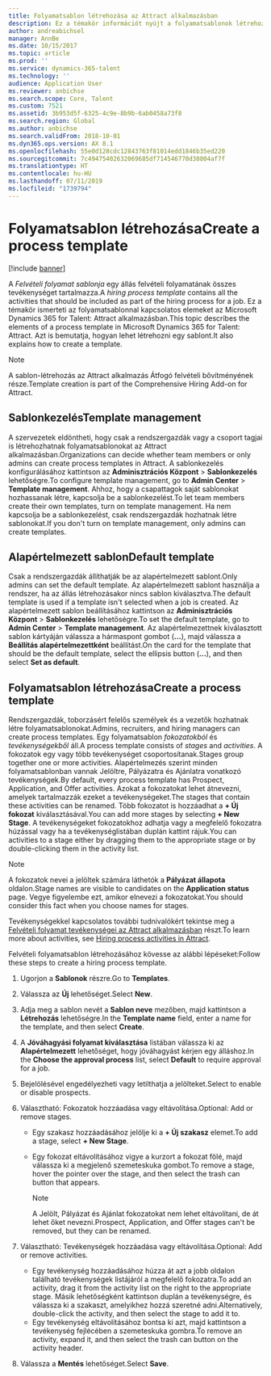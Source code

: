```yaml
---
title: Folyamatsablon létrehozása az Attract alkalmazásban
description: Ez a témakör információt nyújt a folyamatsablonok létrehozásáról az Attract alkalmazásban.
author: andreabichsel
manager: AnnBe
ms.date: 10/15/2017
ms.topic: article
ms.prod: ''
ms.service: dynamics-365-talent
ms.technology: ''
audience: Application User
ms.reviewer: anbichse
ms.search.scope: Core, Talent
ms.custom: 7521
ms.assetid: 3b953d5f-6325-4c9e-8b9b-6ab0458a73f8
ms.search.region: Global
ms.author: anbichse
ms.search.validFrom: 2018-10-01
ms.dyn365.ops.version: AX 8.1
ms.openlocfilehash: 55e0d128cdc12843763f81014edd1846b35ed220
ms.sourcegitcommit: 7c49475402632069685df714546770d30804af7f
ms.translationtype: HT
ms.contentlocale: hu-HU
ms.lasthandoff: 07/11/2019
ms.locfileid: "1739794"
---
```

# <a name="create-a-process-template"></a><span data-ttu-id="0ee86-103">Folyamatsablon létrehozása</span><span class="sxs-lookup"><span data-stu-id="0ee86-103">Create a process template</span></span>

[!include [banner](includes/banner.md)]

<span data-ttu-id="0ee86-104">A *Felvételi folyamat sablonja* egy állás felvételi folyamatának összes tevékenységet tartalmazza.</span><span class="sxs-lookup"><span data-stu-id="0ee86-104">A *hiring process template* contains all the activities that should be included as part of the hiring process for a job.</span></span> <span data-ttu-id="0ee86-105">Ez a témakör ismerteti az folyamatsablonnal kapcsolatos elemeket az Microsoft Dynamics 365 for Talent: Attract alkalmazásban.</span><span class="sxs-lookup"><span data-stu-id="0ee86-105">This topic describes the elements of a process template in Microsoft Dynamics 365 for Talent: Attract.</span></span> <span data-ttu-id="0ee86-106">Azt is bemutatja, hogyan lehet létrehozni egy sablont.</span><span class="sxs-lookup"><span data-stu-id="0ee86-106">It also explains how to create a template.</span></span>

> [!NOTE]
> <span data-ttu-id="0ee86-107">A sablon-létrehozás az Attract alkalmazás Átfogó felvételi bővítményének része.</span><span class="sxs-lookup"><span data-stu-id="0ee86-107">Template creation is part of the Comprehensive Hiring Add-on for Attract.</span></span>

## <a name="template-management"></a><span data-ttu-id="0ee86-108">Sablonkezelés</span><span class="sxs-lookup"><span data-stu-id="0ee86-108">Template management</span></span>

<span data-ttu-id="0ee86-109">A szervezetek eldöntheti, hogy csak a rendszergazdák vagy a csoport tagjai is létrehozhatnak folyamatsablonokat az Attract alkalmazásban.</span><span class="sxs-lookup"><span data-stu-id="0ee86-109">Organizations can decide whether team members or only admins can create process templates in Attract.</span></span> <span data-ttu-id="0ee86-110">A sablonkezelés konfigurálásához kattintson az **Adminisztrációs Központ** \> **Sablonkezelés** lehetőségre.</span><span class="sxs-lookup"><span data-stu-id="0ee86-110">To configure template management, go to **Admin Center** \> **Template management**.</span></span> <span data-ttu-id="0ee86-111">Ahhoz, hogy a csapattagok saját sablonokat hozhassanak létre, kapcsolja be a sablonkezelést.</span><span class="sxs-lookup"><span data-stu-id="0ee86-111">To let team members create their own templates, turn on template management.</span></span> <span data-ttu-id="0ee86-112">Ha nem kapcsolja be a sablonkezelést, csak rendszergazdák hozhatnak létre sablonokat.</span><span class="sxs-lookup"><span data-stu-id="0ee86-112">If you don't turn on template management, only admins can create templates.</span></span>

## <a name="default-template"></a><span data-ttu-id="0ee86-113">Alapértelmezett sablon</span><span class="sxs-lookup"><span data-stu-id="0ee86-113">Default template</span></span>

<span data-ttu-id="0ee86-114">Csak a rendszergazdák állíthatják be az alapértelmezett sablont.</span><span class="sxs-lookup"><span data-stu-id="0ee86-114">Only admins can set the default template.</span></span> <span data-ttu-id="0ee86-115">Az alapértelmezett sablont használja a rendszer, ha az állás létrehozásakor nincs sablon kiválasztva.</span><span class="sxs-lookup"><span data-stu-id="0ee86-115">The default template is used if a template isn't selected when a job is created.</span></span> <span data-ttu-id="0ee86-116">Az alapértelmezett sablon beállításához kattintson az **Adminisztrációs Központ** \> **Sablonkezelés** lehetőségre.</span><span class="sxs-lookup"><span data-stu-id="0ee86-116">To set the default template, go to **Admin Center** \> **Template management**.</span></span> <span data-ttu-id="0ee86-117">Az alapértelmezettnek kiválasztott sablon kártyáján válassza a hármaspont gombot (**…**), majd válassza a **Beállítás alapértelmezettként** beállítást.</span><span class="sxs-lookup"><span data-stu-id="0ee86-117">On the card for the template that should be the default template, select the ellipsis button (**...**), and then select **Set as default**.</span></span>

## <a name="create-a-process-template"></a><span data-ttu-id="0ee86-118">Folyamatsablon létrehozása</span><span class="sxs-lookup"><span data-stu-id="0ee86-118">Create a process template</span></span>

<span data-ttu-id="0ee86-119">Rendszergazdák, toborzásért felelős személyek és a vezetők hozhatnak létre folyamatsablonokat.</span><span class="sxs-lookup"><span data-stu-id="0ee86-119">Admins, recruiters, and hiring managers can create process templates.</span></span> <span data-ttu-id="0ee86-120">Egy folyamatsablon *fokozatokból* és *tevékenységekből* áll.</span><span class="sxs-lookup"><span data-stu-id="0ee86-120">A process template consists of *stages* and *activities*.</span></span> <span data-ttu-id="0ee86-121">A fokozatok egy vagy több tevékenységet csoportosítanak.</span><span class="sxs-lookup"><span data-stu-id="0ee86-121">Stages group together one or more activities.</span></span> <span data-ttu-id="0ee86-122">Alapértelmezés szerint minden folyamatsablonban vannak Jelöltre, Pályázatra és Ajánlatra vonatkozó tevékenységek.</span><span class="sxs-lookup"><span data-stu-id="0ee86-122">By default, every process template has Prospect, Application, and Offer activities.</span></span> <span data-ttu-id="0ee86-123">Azokat a fokozatokat lehet átnevezni, amelyek tartalmazzák ezeket a tevékenységeket.</span><span class="sxs-lookup"><span data-stu-id="0ee86-123">The stages that contain these activities can be renamed.</span></span> <span data-ttu-id="0ee86-124">Több fokozatot is hozzáadhat a **+ Új fokozat** kiválasztásával.</span><span class="sxs-lookup"><span data-stu-id="0ee86-124">You can add more stages by selecting **+ New Stage**.</span></span> <span data-ttu-id="0ee86-125">A tevékenységeket fokozatokhoz adhatja vagy a megfelelő fokozatra húzással vagy ha a tevékenységlistában duplán kattint rájuk.</span><span class="sxs-lookup"><span data-stu-id="0ee86-125">You can activities to a stage either by dragging them to the appropriate stage or by double-clicking them in the activity list.</span></span>

> [!NOTE]
> <span data-ttu-id="0ee86-126">A fokozatok nevei a jelöltek számára láthetók a **Pályázat állapota** oldalon.</span><span class="sxs-lookup"><span data-stu-id="0ee86-126">Stage names are visible to candidates on the **Application status** page.</span></span> <span data-ttu-id="0ee86-127">Vegye figyelembe ezt, amikor elnevezi a fokozatokat.</span><span class="sxs-lookup"><span data-stu-id="0ee86-127">You should consider this fact when you choose names for stages.</span></span>

<span data-ttu-id="0ee86-128">Tevékenységekkel kapcsolatos további tudnivalókért tekintse meg a [Felvételi folyamat tevékenységei az Attract alkalmazásban](./activities-attract.md) részt.</span><span class="sxs-lookup"><span data-stu-id="0ee86-128">To learn more about activities, see [Hiring process activities in Attract](./activities-attract.md).</span></span>

<span data-ttu-id="0ee86-129">Felvételi folyamatsablon létrehozásához kövesse az alábbi lépéseket:</span><span class="sxs-lookup"><span data-stu-id="0ee86-129">Follow these steps to create a hiring process template.</span></span>

1. <span data-ttu-id="0ee86-130">Ugorjon a **Sablonok** részre.</span><span class="sxs-lookup"><span data-stu-id="0ee86-130">Go to **Templates**.</span></span>
2. <span data-ttu-id="0ee86-131">Válassza az **Új** lehetőséget.</span><span class="sxs-lookup"><span data-stu-id="0ee86-131">Select **New**.</span></span>
3. <span data-ttu-id="0ee86-132">Adja meg a sablon nevét a **Sablon neve** mezőben, majd kattintson a **Létrehozás** lehetőségre.</span><span class="sxs-lookup"><span data-stu-id="0ee86-132">In the **Template name** field, enter a name for the template, and then select **Create**.</span></span>
4. <span data-ttu-id="0ee86-133">A **Jóváhagyási folyamat kiválasztása** listában válassza ki az **Alapértelmezett** lehetőséget, hogy jóváhagyást kérjen egy álláshoz.</span><span class="sxs-lookup"><span data-stu-id="0ee86-133">In the **Choose the approval process** list, select **Default** to require approval for a job.</span></span>
5. <span data-ttu-id="0ee86-134">Bejelölésével engedélyezheti vagy letilthatja a jelölteket.</span><span class="sxs-lookup"><span data-stu-id="0ee86-134">Select to enable or disable prospects.</span></span>
6. <span data-ttu-id="0ee86-135">Választható: Fokozatok hozzáadása vagy eltávolítása.</span><span class="sxs-lookup"><span data-stu-id="0ee86-135">Optional: Add or remove stages.</span></span>

    - <span data-ttu-id="0ee86-136">Egy szakasz hozzáadásához jelölje ki a **+ Új szakasz** elemet.</span><span class="sxs-lookup"><span data-stu-id="0ee86-136">To add a stage, select **+ New Stage**.</span></span>
    - <span data-ttu-id="0ee86-137">Egy fokozat eltávolításához vigye a kurzort a fokozat fölé, majd válassza ki a megjelenő szemeteskuka gombot.</span><span class="sxs-lookup"><span data-stu-id="0ee86-137">To remove a stage, hover the pointer over the stage, and then select the trash can button that appears.</span></span>

        > [!NOTE]
        > <span data-ttu-id="0ee86-138">A Jelölt, Pályázat és Ajánlat fokozatokat nem lehet eltávolítani, de át lehet őket nevezni.</span><span class="sxs-lookup"><span data-stu-id="0ee86-138">Prospect, Application, and Offer stages can't be removed, but they can be renamed.</span></span>

7. <span data-ttu-id="0ee86-139">Választható: Tevékenységek hozzáadása vagy eltávolítása.</span><span class="sxs-lookup"><span data-stu-id="0ee86-139">Optional: Add or remove activities.</span></span>

    - <span data-ttu-id="0ee86-140">Egy tevékenység hozzáadásához húzza át azt a jobb oldalon található tevékenységek listájáról a megfelelő fokozatra.</span><span class="sxs-lookup"><span data-stu-id="0ee86-140">To add an activity, drag it from the activity list on the right to the appropriate stage.</span></span> <span data-ttu-id="0ee86-141">Másik lehetőségként kattintson duplán a tevékenységre, és válassza ki a szakaszt, amelyikhez hozzá szeretné adni.</span><span class="sxs-lookup"><span data-stu-id="0ee86-141">Alternatively, double-click the activity, and then select the stage to add it to.</span></span>
    - <span data-ttu-id="0ee86-142">Egy tevékenység eltávolításához bontsa ki azt, majd kattintson a tevékenység fejlécében a szemeteskuka gombra.</span><span class="sxs-lookup"><span data-stu-id="0ee86-142">To remove an activity, expand it, and then select the trash can button on the activity header.</span></span>

8. <span data-ttu-id="0ee86-143">Válassza a **Mentés** lehetőséget.</span><span class="sxs-lookup"><span data-stu-id="0ee86-143">Select **Save**.</span></span>

